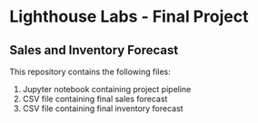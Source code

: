 # Lighthouse Labs - Final Project
## Sales and Inventory Forecast

This repository contains the following files:
1. Jupyter notebook containing project pipeline
2. CSV file containing final sales forecast
3. CSV file containing final inventory forecast
